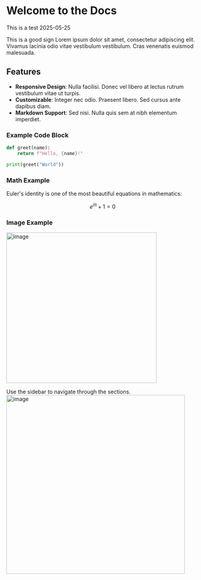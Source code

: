 # Welcome to the Docs

This is a test 2025-05-25

This is a good sign
Lorem ipsum dolor sit amet, consectetur adipiscing elit. Vivamus lacinia odio vitae vestibulum vestibulum. Cras venenatis euismod malesuada.

## Features

- **Responsive Design**: Nulla facilisi. Donec vel libero at lectus rutrum vestibulum vitae ut turpis.
- **Customizable**: Integer nec odio. Praesent libero. Sed cursus ante dapibus diam.
- **Markdown Support**: Sed nisi. Nulla quis sem at nibh elementum imperdiet.

### Example Code Block

```python
def greet(name):
    return f"Hello, {name}!"

print(greet("World"))
```

### Math Example

Euler's identity is one of the most beautiful equations in mathematics:

$$ e^{i\pi} + 1 = 0 $$

### Image Example

<img width="393" alt="image" src="https://github.com/user-attachments/assets/0fd00338-3573-4731-b9c9-5d8104bf031d" />


Use the sidebar to navigate through the sections.
<img width="467" alt="image" src="https://github.com/user-attachments/assets/451ffc04-87e0-4c69-b4eb-105e38912dd4" />

